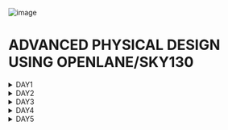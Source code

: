 ![image](https://github.com/VardhanSuroshi/pes_asic_class/assets/132068498/33403244-c9dd-4aef-a022-da52e2eef51c)
# ADVANCED PHYSICAL DESIGN USING OPENLANE/SKY130
<details>
<summary>DAY1</summary>
  
## Inception of open-source EDA, OpenLANE and Sky130 PDK
* How to talk to computers?? 

An Arduino board is a popular open-source electronics platform that consists of a microcontroller and, a development environment. It is a small computer chip that processes instructions and controls the behavior of your electronic project.
Arduino boards work by providing a platform for you to write and upload code that controls the behavior of the microcontroller on the board.

![image1](https://github.com/Spoorthi102003/pes_pd/assets/143829280/82a03804-6217-4eda-82a7-367467fefcc9)

The board is in the form of a block diagram.

![266850462-9a3fb263-e0bd-4a43-96c4-6cf5bfe105e8](https://github.com/Spoorthi102003/pes_pd/assets/143829280/7a2d7b6d-00b0-49b4-aef1-2608f7afb88a)

The IC looks like this

![266850906-4eb85a39-26e1-4977-b477-e1954dbf552a](https://github.com/Spoorthi102003/pes_pd/assets/143829280/a83ed91b-c8d0-4a33-b21b-ac699cc131f8)

The main chip is located at the center of the package and is connected to the pins by wire bounds. These wire bounds transfer all the incoming signals to the chip.
![image](https://github.com/Spoorthi102003/pes_pd/assets/143829280/bcaa7ffb-1944-47e9-9eb5-eccaddf9c730)

PADs in a chip are like the metal points on the bottom of the chip that are used to connect the chip to a circuit through which a signal can be sent into the chip. The core of a chip is the central part that processes the information. It's a place where all our Digital logic sits like the AND gate, OR gate, MUXs, etc. A die is a tiny, flat piece of silicon that contains the actual electronic circuits and defines the size of the chip. The Die is manufactured on a Silicon wafer.This the Die that gets manufactured on the "Silicon Wafer".
The typical Core of a CHIP consists of an SoC(we will be working with RISC-V SoC),SRAM,ADCs,DACs,PLL,SPI and couple of components shown below:
![image](https://github.com/Spoorthi102003/pes_pd/assets/143829280/1caca3ac-e58f-438f-b571-698ee104fa01)

# Introduction to RISC-V
# ISA (Instruction Set Archhitecture)
  ISA defines the interface between a computer's hardware and its software, specifically how the processor and its components interact with the software instructions that drive the execution of tasks.
 It encompasses a set of instructions, addressing modes, data types, registers, memory organization, and the mechanisms for executing and managing instructions.

- **RISC-V (Reduced Instruction Set Computing - Five)**.
  - It is an open-source Instruction Set Architecture (ISA) that has gained significant attention and adoption in the world of computer architecture and semiconductor design.
  - RISC architectures simplify the instruction set by focusing on a smaller set of instructions, each of which can be executed in a single clock cycle. This approach usually leads to faster execution of individual instructions. 

<img width="536" alt="image" src="https://github.com/Veda1809/pes_asic_class/assets/142098395/4eabe0b7-4581-419b-88e7-84c7ac1dac8e">

## From Apps to Hardware
1. **Apps:** Application software, often referred to simply as "applications" or "apps," is a type of computer software that is designed to perform specific tasks or functions for end-users.
2. **System software:** System software refers to a category of computer software that acts as an intermediary between the hardware components of a computer system and the user-facing application software. It provides essential services, manages hardware resources, and enables the execution of application programs. System software plays a critical role in maintaining the overall functionality, security, and performance of a computer system.'
3. **Operating System:** The operating system is a fundamental piece of software that manages hardware resources and provides various services for both users and application programs. It controls tasks such as memory management, process scheduling, file system management, and user interface interaction. Examples of operating systems include Microsoft Windows, macOS, Linux, and Android.

4. **Compiler:** A compiler is a type of software tool that translates high-level programming code written by developers into assembly-level language.

5. **Assembler:** An assembler is a software tool that translates assembly language code into machine code or binary code that can be directly executed by a computer's processor.

6. **RTL:** RTL serves as an abstraction level in the design process that represents the behavior of a digital circuit in terms of registers and the operations that transfer data between them.

 7. **Hardware:** Hardware refers to the physical components of a computer system or any electronic device. It encompasses all the tangible parts that make up a computing or electronic device and enable it to perform various tasks.

## Detail Description of Course Content
**Pseudo Instructions:** Pseudo-instructions are used to simplify programming, improve code readability, and reduce the number of explicit instructions a programmer needs to write. They are especially useful for common programming patterns that involve multiple instructions.
`Ex: li, mv`.

**Base Integer Instructions:** The term "base integer instructions" refers to the fundamental set of instructions that form the foundation for performing basic arithmetic, logical, and data movement operations.
`Ex: add, sub, and, or, xor, sll`.

**Multiply Extension Intructions:** The RISC-V architecture includes a set of multiply and multiply-accumulate (MAC) extension instructions that enhance the instruction set to perform efficient multiplication and multiplication-accumulate operations.
`Ex: mul, mulh, mulhu, mulhsu`.

**Single and Double Precision Floating Point Extension:** The RISC-V architecture includes floating-point extensions that provide support for both single-precision (32-bit) and double-precision (64-bit) floating-point arithmetic operations. These extensions are often referred to as the "F" and "D" extensions, respectively. Floating-point arithmetic is essential for handling real numbers with fractional parts and for performing accurate calculations involving decimal values.

**Application Binary Interface:** ABI stands for "Application Binary Interface." It is a set of rules and conventions that govern how software components interact with each other at the binary level. The ABI defines various aspects of program execution, including how function calls are made, how parameters are passed and returned, how memory is allocated and managed, and more.

**Memory Allocation and Stack Pointer** 
- Memory allocation refers to the process of assigning and managing memory segments for various data structures, variables, and objects used by a program. It involves allocating memory space from the system's memory pool and releasing it when it is no longer needed to prevent memory leaks.
- The stack pointer is a register used by a program to keep track of the current position of the program's execution on the call stack. 

![image](https://github.com/Spoorthi102003/pes_pd/assets/143829280/b5132a62-4171-4c63-8a43-82b858622fad)
RISC-V execution for stop watch application:
![image](https://github.com/Spoorthi102003/pes_pd/assets/143829280/f6cfd7f0-366c-4225-a220-8f1279982649)

# RTL
RTL stands for Register-Transfer Level. It's a level of abstraction used in digital circuit design and describes how data moves between registers and how operations are performed on that data.In RTL design, the behavior of the digital system is defined by describing how data is transferred between registers and how operations are performed on that data. This is typically done using a hardware description language (HDL) like Verilog or VHDL.

![image](https://github.com/Spoorthi102003/pes_pd/assets/143829280/73d6b827-e227-42d4-beec-4e4ed7c6527b)


# SOC and Openlane
![image](https://github.com/Spoorthi102003/pes_pd/assets/143829280/f3dad6fe-e1af-4dd5-a4c2-b9e9e0f577ba)

* PDK
PDK (Process Design Kit) is a set of files provided by semiconductor manufacturers to help designers use their fabrication process to create integrated circuits (ICs). It contains a comprehensive set of information, models, and files that enable designers to develop and verify their designs using the specific process technology offered by the manufacturer.
Device Models: These are mathematical representations of transistors, diodes, resistors, capacitors, and other electronic components that are used in integrated circuits. Device models describe the behavior of these components under different operating conditions.

**Process Design Rules (PDRs)**: PDRs are a set of guidelines and constraints that dictate how certain components should be designed to ensure compatibility with the manufacturing process. They specify minimum feature sizes, spacing rules, and other design constraints.

**Simulation and Modeling Tools**: PDKs often include software tools for simulating and modeling the behavior of integrated circuits. These tools allow designers to predict how a circuit will perform before it is manufactured.

**Layout and Mask Design Tools**: These tools are used to create the physical layout of the integrated circuit, including the placement of components and the routing of interconnects. They ensure that the design adheres to the PDRs.

**Calibration Data**: PDKs may include data and calibration files that are used to fine-tune the simulation models to match the actual behavior of the manufacturing process. This helps ensure that the designs are accurate and manufacturable.

**Libraries of Standard Cells**: Standard cells are pre-designed and pre-characterized functional blocks, such as logic gates and flip-flops, that can be used as building blocks for designing custom integrated circuits. PDKs often include libraries of these standard cells.

**Technology Files**: These files contain information about the manufacturing process itself, including details about the materials, layer structures, and fabrication steps used in the semiconductor manufacturing process.

**Design Rule Checker (DRC) and Layout Versus Schematic (LVS) Tools**: These tools are used to check the design against the PDRs to ensure that it meets the manufacturing constraints and is free of errors.

**Documentation**: PDKs typically include extensive documentation that explains how to use the tools, libraries, and data effectively. This documentation is crucial for designers to understand and work with the PDK.

**Design Examples and Testbenches**: PDKs may include sample designs and testbenches to help designers get started and test their designs against known benchmarks.

**Support and Training**: Some PDK providers offer support and training to assist designers in using the PDK effectively.

# The RTL2GDS flow:
![image](https://github.com/Spoorthi102003/pes_pd/assets/143829280/85be2520-c6c4-41c5-8d87-eac3b1c3a314)

![Screenshot 2023-09-16 204356](https://github.com/Spoorthi102003/pes_pd/assets/143829280/697c0153-9bef-4d39-b1a2-d2e7d8091849)

* **Synthesis**: is the process of converting the RTL description of a digital design into a gate-level netlist. This netlist consists of logical elements (gates) and their interconnections.
* **Floor planning**: Floor/Power Planning: In this phase, the chip's overall floor plan is defined. It determines the approximate locations of key components, such as blocks and macros, and how power is distributed across the chip.

  Macro Floor Planning - We define the macro dimensions, pin locations, and rows are defined.

  Chip Floor Planning - Partition the chip die between different system building blocks and place the I/O pads.
* **Power planning**: In power planning the power Network is constructed, typically its chip is powered by multiple VDD and Ground Pins.
* **Placement**: Placement involves assigning specific locations on the chip for each gate and macro from the synthesized netlist. The goal is to optimize for various objectives, including minimizing wire length, meeting timing constraints, and managing thermal considerations.
* **Clock Tree Synthesis**: Clock tree synthesis (CTS) is a crucial step in ensuring that the clock signals reach all parts of the chip with minimal skew and jitter. It involves the generation of a hierarchical tree structure to distribute the clock signals uniformly and meet timing requirements.
* **Routing**: After placement and CTS, routing is performed to create the physical wires (metal traces) that connect all the components on the chip. This process adheres to design rules and timing constraints.
* **Signoff**: The Signoff stage encompasses a series of verification and validation steps
# Getting familiar with open-source EDA tools
**Design preparation steps**
Type the following command to open the Openlane EDA tool

`cd Desktop/work/tools/`
`cd openlane_working_dir/`
`cd openlane`
`docker`

Now the shell opens. In the shell type `./flow.tcl -interactive`

To import all packages type `package require openlane 0.9`

![Screenshot 2023-09-17 213922](https://github.com/Spoorthi102003/pes_pd/assets/143829280/a9aa9cfa-d74d-41bb-babd-3335ba2e37a0)
* After preparing the design, we can see that a new 'runs' folder is created.
* To synthesize the design we type `run_synthesis`
* After the synthesis we calculate the flop ratio as: no. of flops/number of cells
* Here we have done it for dfxtp_2 (2:1 dmux)
* Also under the runs folder we can check out the netlist file generated after synthesis.

![Screenshot 2023-09-18 104950](https://github.com/Spoorthi102003/pes_pd/assets/143829280/e8b1fc0a-cd4a-46f5-8048-3a1ef0ea80b6)

![Screenshot 2023-09-17 225232](https://github.com/Spoorthi102003/pes_pd/assets/143829280/a96a1184-5347-4793-b79e-9e98beef5876)

![Screenshot 2023-09-17 230314](https://github.com/Spoorthi102003/pes_pd/assets/143829280/62f44d5c-a2a8-4a41-a063-860600e14698)
</details>

<details>
<summary>DAY2</summary>
  
# Chip Floor planning considerations

**Utilization Factor and Aspect Ratio**
Define Width and height of core and die: The die refers to the entire semiconductor chip, including the core, I/O pads, and any additional features.The core refers to the central area of the chip where most of the active circuitry resides. It includes components like the CPU, GPU, memory, and other logic.

**Utilization factor**=Area occupied by netlist/Area of the core

**Aspect ratio**=Height/width
* **Pre-placed cells**: Preplaced cells are a group of fixed-location standard cells that are manually placed by the chip designer in specific locations on the silicon die during the chip floor planning process. Unlike regular standard cells, which are placed automatically by Electronic Design Automation (EDA) tools, preplaced cells are positioned by the designer before automated placement and routing.
  
![image](https://github.com/Spoorthi102003/pes_pd/assets/143829280/2821dbea-1e2b-408b-9abf-5a0e2b65e126)

* **Decoupling capacitors**: A decoupling capacitor, often referred to simply as a "decap," is an essential electronic component used in electronic circuits, particularly on printed circuit boards (PCBs) and integrated circuits (ICs). Its primary purpose is to stabilize and filter the power supply voltage to ensure that sensitive components receive a stable and noise-free supply of power. Here are the key aspects of decoupling capacitors:

* **Pin Placement**:Pin placement is an essential part of floorplanning to minimize buffering and improve power consumption and timing delays we use the HDL netlist to determine where a specific pin should be placed in the circuit. We join the common pins and try to keep the connections as efficient as possible. In the pin placement step, we use the HDL netlist to determine where a specific pin should be placed in the circuit. We join the common pins and try to keep the connections as efficient as possible. Pins are placed in the Die area.
# Steps to run floorplan
Give the command `run_floorplan` after run_synthesis

![Screenshot 2023-09-18 105210](https://github.com/Spoorthi102003/pes_pd/assets/143829280/1ffd0935-dadf-4ddb-841f-7e29cbdfa2a6)

To open the Floorplan we go to the following directory:
`vsduser@vsdsquadron:~/Desktop/work/tools/openlane_working_dir/openlane/designs/picorv32a/runs/11-09_15-36/results/floorplan`

Then type the following command:
`magic -T /home/vsduser/Desktop/work/tools/openlane_working_dir/pdks/sky130A/libs.tech/magic/sky130A.tech lef read ../../tmp/merged.lef def read picorv32a.floorplan.def &`

The layout looks like this:
![Screenshot 2023-09-18 004841](https://github.com/Spoorthi102003/pes_pd/assets/143829280/6242cf1b-14e4-4691-9852-b40cd2c2de12)

The zoomed-in view:
![Screenshot 2023-09-18 004906](https://github.com/Spoorthi102003/pes_pd/assets/143829280/5210b11c-409c-4bdc-ad97-8b359c0fa987)

**Library Binding and Placement**
Netlist Binding and Initial Place Design: The Library consists of cells, sizes of cells, various flavors and shapes of the cells, Timing, Power, and delay information. Now, we have the floorplan, netlist, and representation of components of netlist in the library. Place all the components such that the timing is not disturbed and distribute them properly.
![image](https://github.com/Spoorthi102003/pes_pd/assets/143829280/9f0e948c-d8c4-4931-bdfa-c74813443e20)

# Placement
* After run_floorplan, give the command `run_placement`
![Screenshot 2023-09-18 105413](https://github.com/Spoorthi102003/pes_pd/assets/143829280/68bd746d-fc98-4095-9b5f-adb54eddb58e)

* To view the placement type the command `magic -T /home/vsduser/Desktop/work/tools/openlane_working_dir/pdks/sky130A/libs.tech/magic/sky130A.tech lef read ../../tmp/merged.lef def read picorv32a.placement.def`
![Screenshot 2023-09-18 011459](https://github.com/Spoorthi102003/pes_pd/assets/143829280/24dbfecf-c9de-4889-8074-2c7c9539a9f1)

* After we zoom in we can see the placement of the standard cells in the standard cell rows.
![Screenshot 2023-09-18 011513](https://github.com/Spoorthi102003/pes_pd/assets/143829280/c8bf3138-63db-4dd1-8023-00c3ee6244f8)

# Cell Design and Characterization Flow

**Cell Design Flow**
* Inputs - PDKs (Process design kits), DRC & LVS rules, SPICE models, library & user-defined specs.
* Design Steps - The design steps of cell design involve Circuit Design, Layout Design, and Characterization. The software GUNA is used for characterization. The characterization can be classified as Timing characterization, Power characterization, and Noise characterization.
* Outputs - Outputs of the Design are CDL (Circuit Description Language), GDSII, LEF, extracted Spice netlist (.cir), timing, noise, and power.libs, function.

**Characterization**: timing, noise power.libs functions read in the models and tech files and generate extracted spice Netlist. Read the subcircuits and attach power sources. Apply stimulus to characterization setup, provide necessary output capacitance loads, and provide necessary simulation commands.

**This is for an inverter**
* Read the model files.
* Read the extracted SPICE netlist.
* Recognize the behavior of the buffer.
* Attaching the necessary power sources
* Apply the stimulus, which is the input signal to the circuit.
* Read the sub-circuit of the inverter.
* Provide necessary output capacitances.
* Provide the necessary simulation commands
  
# General Timing characterization parameters
**Timing threshold**:
* slew_low_rise_thr - 20% from bottom power supply when the signal is rising
* slew_high_rise_thr - 20% from top power supply when the signal is rising
* slew_low_fall_thr - 20% from bottom power supply when the signal is falling
* slew_high_fall_thr - 20% from top power supply when the signal is falling
* in_rise_thr - 50% point on the rising edge of input
* in_fall_thr - 50% point on the falling edge of input
* out_rise_thr - 50% point on the rising edge of ouput
* out_fall_thr - 50% point on the falling edge of ouput
  
These are the main parameters that we use to calculate factors such as propogation delay and transition time

**propogation delay**= time(out_thr) - time(in_thr)
**Transition time**= time(slew_high_rise_thr) - time(slew_low_rise_thr)
</details>

<details>
<summary>DAY3</summary>

# Inception of Layout and CMOS Fabrication Process
* Substrate Selection: In the initial phase, the appropriate semiconductor substrate is chosen.
Create an active region for transistors: to isolate the active regions for transistors SiO2 and Si3N2 deposited. Pockets were created using photoresist and lithography.
* N-well & P-well formation: P-well formation involves photolithography and ion implantation of p-type Boron material into the p-substrate. N-well is formed similarly with n-type Phosphorus material. Drive in diffusion by placing it in a high-temperature furnace.
Gate Formation.A polysilicon layer is deposited and photolithography techniques are applied to create NMOS and PMOS gates
* Lightly Doped Drain (LDD) formation: LDD is done to avoid the hot electron effect and short channel effect.
* Source & Drain Formation: Thin oxide layers are added to avoid channel effects during ion implantation.N+ and P+ implants are performed using Arsenic implantation and high-temperature annealing.
* Local Interconnect Formation: Thin screen oxide is removed through etching in HF solution. Titanium deposition through sputtering is initiated. Heat treatment results in chemical reactions, producing low-resistant titanium silicon dioxide for interconnect contacts and titanium nitride for top-level connections, enabling local communication.
* Higher Level Metal Formation: To achieve suitable metal interconnects, non-planar surface topography is addressed. Chemical Mechanical Polishing (CMP) is utilized by doping silicon oxide with Boron or Phosphorus to achieve surface planarization. TiN and blanket Tungsten layers are deposited and subjected to CMP. An aluminum (Al) layer is added and subjected to photolithography and CMP
* Dielectric Layer Addition: Finally, a dielectric layer, typically Si3N4, is applied to safeguard the chip.

![Screenshot 2023-09-18 113336](https://github.com/Spoorthi102003/pes_pd/assets/143829280/fd86cf56-7141-4c17-be50-b809f71e76b8)

# LAB
Clone the following github repo using the command
`git clone https://github.com/nickson-jose/vsdstdcelldesign.git`

Now we need to copy the 'sky130A.tech' file into the directory we just cloned
`cp sky130A.tech /home/vsduser/Desktop/work/tools/openlane_working_dir/openlane/vsdstdcelldesign`

![Screenshot 2023-09-18 112129](https://github.com/Spoorthi102003/pes_pd/assets/143829280/5ed58903-816f-48db-b31b-49b935ba6bea)

Then type the following command:
` magic -T sky130A.tech sky130_inv.mag &`
![Screenshot 2023-09-18 113116](https://github.com/Spoorthi102003/pes_pd/assets/143829280/80170082-ba02-4acc-9e4b-b35823932dfd)

We can get to know the details of the inverter by hovering the mouse cursor over it and pressing 's' on the keyboard. Then we can type what in the tkcon.

Pressing 's' three times will show what parts are connected to the selected part.

![Screenshot 2023-09-18 151332](https://github.com/Spoorthi102003/pes_pd/assets/143829280/aba69f2c-8a2d-482f-81e1-038cbffd6a4e)

**Steps to Create Standard Cell Layout and Extract Spice Netlist**

We can view the DRC error:

![Screenshot 2023-09-18 151842](https://github.com/Spoorthi102003/pes_pd/assets/143829280/9be1fcfa-d24f-477f-9481-db8cc22d3e2b)

To extract Spice Netlist we perform the following steps in the tkcon window:
* `pwd`
* `extract all`
* `ext2spice cthresh 0 rthresh 0`
* `ext2spice`

![Screenshot 2023-09-18 152243](https://github.com/Spoorthi102003/pes_pd/assets/143829280/2bd7f09f-0741-45f0-bda3-667149c8a700)

Now the files sky130_inv.ext and sky130_inv.spice are in 'vsdstdcelldesign' directory

# Sky130 PDKS and Steps to Download Magic Tool
* Type the following commands:
` wget http://opencircuitdesign.com/open_pdks/archive/drc_tests.tgz`
* Move the file to desktop using the following command:
`mv drc_tests.tgz Desktop/`
* Go to the Desktop directory and extract the file by `tar xfz drc_tests.tgz`
* To open the software type `magic -d XR` in the drc_tests directory

![Screenshot 2023-09-18 182314](https://github.com/Spoorthi102003/pes_pd/assets/143829280/382b856e-8515-4ce9-92ea-bdf144112935)

* Open the met3.mag file 
* If we select an area and type `drc why` in the tkcon window, it will show us the DRC error.
![Screenshot 2023-09-18 182443](https://github.com/Spoorthi102003/pes_pd/assets/143829280/768c511d-bc7a-4a94-9375-b98a3e489ee3)

* To add contact cuts to metal3, first select an area using left and right click. Then hovering over the m3contact we click middle mouse button.
* Type the command `cif see VIA2 ` in the tckon window

![Screenshot 2023-09-18 183215](https://github.com/Spoorthi102003/pes_pd/assets/143829280/45f916ab-d363-42ff-9fd9-fd25a0715884)

# Fixing DRC errors
* There is an error in poly.mag file
* In the tckon window type  `load poly`
* In the drc_tests directory open sky130A.tech file by typing the command `gedit sky130A.tech`
* Fix the following errors
![Screenshot 2023-09-18 185638](https://github.com/Spoorthi102003/pes_pd/assets/143829280/3b66a69c-3719-4f9e-a0e4-da38f2720fdf)

![Screenshot 2023-09-18 185706](https://github.com/Spoorthi102003/pes_pd/assets/143829280/c5b4f7ac-89d4-4633-a0c4-dd5358407eb8)

![image](https://github.com/Spoorthi102003/pes_pd/assets/143829280/56587be9-39c5-46ec-8d49-4eac7e0bfc87)

* Again in the tckon window type `load tech sky130A.tech` and `drc check`
* We can see that the drc error has been corrected

![Screenshot 2023-09-18 191934](https://github.com/Spoorthi102003/pes_pd/assets/143829280/84b171d5-4d3a-4020-9861-643891f9c411)

**DRC error as geometrical construct**
* Open nwell.mag file

![Screenshot 2023-09-18 204136](https://github.com/Spoorthi102003/pes_pd/assets/143829280/5f3fe5df-f0be-4b35-9fab-3d8afae5ba7d)

* Type the following command
* `cif ostyle drc`
* `cif see dnwell_shrink`
* `cif see nwell_missing`

* To find incorrect or missing rules and fix them
* Open sky130A.tech file on gedit as `gedit sky130A.tech`
* Make the following changes:
![Screenshot 2023-09-18 203456](https://github.com/Spoorthi102003/pes_pd/assets/143829280/508b3fce-66f9-4d77-a4a0-f8973bff1205)

![Screenshot 2023-09-18 203427](https://github.com/Spoorthi102003/pes_pd/assets/143829280/fb8bebe1-f587-4ded-945b-2c90743c863e)

* In the tckon window type

`tech load sky130A.tech`
`drc check`
`drc style drc(full)`
`drc check`
* As we can see the error still persists

![Screenshot 2023-09-18 202246](https://github.com/Spoorthi102003/pes_pd/assets/143829280/abf85918-733c-430a-8489-d88340c0ac00)

We can fix it by doing this:

![Screenshot 2023-09-18 204404](https://github.com/Spoorthi102003/pes_pd/assets/143829280/b9584a3c-01c7-4c57-9353-f4718dca8aec)

</details>

<details>
<summary>DAY4</summary>
  
# Timing Modelling using Delay Tables
Place and routing (PnR) is performed using an abstract view of the GDS files generated by Magic. The PnR tool will use the abstract view information, formally defined as LEF information, to perform interconnect routing. From PnR POV, We have to follow certain guidelines to get standard cell set.

Input and output ports must lie on the intersection of vertical and horizontal tracks Width of the standard cell should be odd multiples of the track pitch and height should be odd multiple of vertical track pitch

# To convert grid info to track info
Go to the following directory:
`Desktop/work/tools/openlane_working_dir/pdks/sky130A/libs.tech/openlane/sky130fd_sc_hd`
We open the track.info file by giving the command `less tracks.info`
![Screenshot 2023-09-18 212445](https://github.com/Spoorthi102003/pes_pd/assets/143829280/6e05e8d8-8ea8-4251-80a9-24661a089f33)
The 'tracks.info' file is used during the routing stage.Routes are the metal traces.Since the PNR is an automated flow, we need to specify where we want the routes to go.
![Screenshot 2023-09-18 212653](https://github.com/Spoorthi102003/pes_pd/assets/143829280/a1f04f75-f85c-4d3c-b939-5f354670ba7a)
* Type the command  `grid 0.46um 0.34um 0.23um 0.17um` in the tckon window
* Then save the file as `save sky130_vsdinv.mag`

![Screenshot 2023-09-18 214949](https://github.com/Spoorthi102003/pes_pd/assets/143829280/37a89e54-6f88-4479-8b3c-7ae9199332fa)

* The following is the result.

![Screenshot 2023-09-18 212910](https://github.com/Spoorthi102003/pes_pd/assets/143829280/926aaae5-f751-4469-bcd2-e9f90f84afa9)

* This shows that the routing of 'li1' layer can happen only along this grid.Having the ports at the intersection of horizontal and vertical tracks ensure that the route can reach that port from the 'y' as well as 'x' direction.

![Screenshot 2023-09-18 212910](https://github.com/Spoorthi102003/pes_pd/assets/143829280/b09f049c-d78e-43f6-b6e9-6b74dfbf657b)

The next requirement is that the width of the cell should be the odd multiple of xpitch which is '0.46' as seen in the 'tracks.info' file. As we can see it encloses two full boxes and two halves of one box, totally making three boxes as indicated by the white rectangle.

**Convert Magic Layout to Standard Cell LEF**
* To make our own mag file give the command `lef write`

![Screenshot 2023-09-18 215424](https://github.com/Spoorthi102003/pes_pd/assets/143829280/96c6904a-682d-4797-8dba-6c87620231ed)

* Type `less sky130_vsdinv.lef`.

![Screenshot 2023-09-18 215456](https://github.com/Spoorthi102003/pes_pd/assets/143829280/b1d90e95-aaed-4eae-a6e9-7f4b63be806f)

**Steps to Include New Cell in Synthesis**
* We copy the .mag file that we created to the 'src' folder of picorv32a folder.

  * Next we have to go to this directory
`cd ~/Desktop/work/tools/openlane_working_dir/openlane/designs/picorv32a`
and type `gedit config.tcl`
and make the following changes

![Screenshot 2023-09-18 181122](https://github.com/Spoorthi102003/pes_pd/assets/143829280/2c444007-fc10-4f23-a5f0-33160f8f3d17)

Next open Openlane on interactive mode:

* In this directory type `cd ~/Desktop/work/tools/openlane_working_dir/openlane`
* `docker`
* `./flow.tcl -interactive`
* `package require openlane 0.9`
* `prep -design picorv32a -tag 16-09_17-39 -overwrite`
* `set lefs [glob $::env(DESIGN_DIR)/src/*.lef]`
* `add_lefs -src $lefs`
* `run_synthesis`
![Screenshot 2023-09-19 092005](https://github.com/Spoorthi102003/pes_pd/assets/143829280/989a1221-ee28-494b-9682-bada8d1811b6)

* We see that it is being violated 
* To fix this,

![Screenshot 2023-09-19 092144](https://github.com/Spoorthi102003/pes_pd/assets/143829280/2f718614-5d3d-4a47-8587-0a6434e7e987)

* `init_floorplan`
* `run_placement`
* Then go to the following directory `cd ~/Desktop/work/tools/openlane_working_dir/openlane/designs/picorv32a/runs/16-09_17-39/results/placement`
And type `magic -T /home/vsduser/Desktop/work/tools/openlane_working_dir/pdks/sky130A/libs.tech/magic/sky130A.tech lef read ../../tmp/merged.lef def read picorv32a.placement.def &`
![Screenshot 2023-09-19 092820](https://github.com/Spoorthi102003/pes_pd/assets/143829280/b4c51fe0-b038-4613-836b-28870ab161fb)
![Screenshot 2023-09-19 092849](https://github.com/Spoorthi102003/pes_pd/assets/143829280/43fc67e6-f6c8-4ddd-baca-ce0e4422c404)
![Screenshot 2023-09-19 095009](https://github.com/Spoorthi102003/pes_pd/assets/143829280/0ed9541a-4e2a-4f4e-9b6f-73f70cd22395)

# Timing Analysis with Ideal Clocks using OpenSTA
**Configure OpenSTA for Post-Synth Timing Analysis**
* In openlane directory create a file called `pre_sta.conf'
* Then create `my_base.sdc` in the picorv32a/src directory
![Screenshot 2023-09-21 161718](https://github.com/Spoorthi102003/pes_pd/assets/143829280/4b63f074-c570-43b3-b415-52c560b82123)

![Screenshot 2023-09-21 161800](https://github.com/Spoorthi102003/pes_pd/assets/143829280/c341c723-bdb1-4f08-8878-2585668457fc)
When we run `sta pre_sta.conf` we see slack violation.
![Screenshot 2023-09-21 162258](https://github.com/Spoorthi102003/pes_pd/assets/143829280/9c6a232b-781c-43b6-9ac4-964f52256231)

To reduce slack violation we set the (SYNTH_MAX_FANOUT) = 4
![Screenshot 2023-09-21 163002](https://github.com/Spoorthi102003/pes_pd/assets/143829280/65812ee9-766d-4a28-b2a2-6a2c61955206)

# Timing analysis with real clocks using openSTA
* In the openlane directory type the folowing commands:
* `docker`
* `./flow.tcl -interactive`
* `package require openlane 0.9`
* `prep -design picorv32a -tag 16-09_17-39 -overwrite`
* `set lefs [glob $::env(DESIGN_DIR)/src/*.lef]`
* `add_lefs -src $lefs`
* `run_synthesis`
* `init_floorplan`
* `run_placement`
* `run_cts`
![Screenshot 2023-09-21 164917](https://github.com/Spoorthi102003/pes_pd/assets/143829280/68931150-666b-46c1-b146-9e580f600a7e)
![Screenshot 2023-09-21 165145](https://github.com/Spoorthi102003/pes_pd/assets/143829280/e0fb0dfc-cd6e-4c6e-b45c-f450770b0f87)
* `openroad`
![Screenshot 2023-09-21 165315](https://github.com/Spoorthi102003/pes_pd/assets/143829280/9ad6db3d-305d-4fb6-8da3-90f2eafb1ac9)

* `read_lef /openLANE_flow/designs/picorv32a/runs/18-09_06-26/tmp/merged.lef`
* `read_def /openLANE_flow/designs/picorv32a/runs/18-09_06-26/results/cts/picorv32a.cts.def`
* `write_db pico_cts.db`
* `read_db pico_cts.db`
* `read_verilog /openLANE_flow/designs/picorv32a/runs/18-09_06-26/results/synthesis/picorv32a.synthesis_cts.v`
* `read_liberty -max $::env(LIB_SLOWEST)`
* `read_liberty -max $::env(LIB_FASTEST)`
* `set_propagated_clock [all_clocks]`
* `report_checks -path_delay min_max -format full_clock_expanded -digits 4`
![Screenshot 2023-09-21 165644](https://github.com/Spoorthi102003/pes_pd/assets/143829280/0e394f0e-230d-44c5-8ab9-dee7553542d7)
![Screenshot 2023-09-21 165758](https://github.com/Spoorthi102003/pes_pd/assets/143829280/0e57aba4-b50e-481e-8f38-bdd4b0b7150f)

* Lab steps to Observe Setup and Hold Timing is:
`report_clock_skew -hold` and `report_clock_skew -setup`
</details>

<details>
<summary>DAY5</summary>

#  Final steps for RTL2GDS using tritonRoute and openSTA
**Introduction to Maze routing**:
 Maze routing is a method used in electronic design automation (EDA) and integrated circuit (IC) design to determine efficient paths for interconnecting various components, such as logic gates, on a chip's layout. The goal is to find a path through a maze-like grid of obstacles while optimizing for factors like wire length, signal delay, and area utilization.

- Lee's algorithm, also known as Lee's breadth-first search (BFS) algorithm, is a graph traversal and pathfinding algorithm that is commonly used in maze routing, maze solving, and other grid-based problems. Named after its creator, C. Y. Lee, the algorithm is particularly useful for finding the shortest path between two points in a grid while exploring the grid layer by layer.

**DRC**

* Lambda rules are process-specific design rules used in semiconductor manufacturing to ensure that integrated circuit (IC) layouts adhere to the capabilities and constraints of a particular semiconductor process. These rules are expressed in terms of lambda (λ), a normalized unit of measurement relative to the process technology. Lambda rules can vary between semiconductor foundries and process nodes, but they typically cover various aspects of IC design. Here's a list of common lambda rules and design considerations:

* Minimum Feature Size: Specifies the minimum allowed width and spacing for features such as transistors, metal tracks, and vias, often expressed as multiples of λ.
* Aspect Ratio: Defines the acceptable aspect ratio (width-to-height ratio) for rectangular structures, ensuring manufacturability.
* Metal Layer Constraints: Specifies minimum metal track widths, metal-to-metal spacings, and via sizes on metal layers.
* Poly Pitch: Defines the minimum pitch (spacing between features) for the poly-silicon (poly) layer, which affects the size of transistors and gates.
* Active Area Constraints: Specifies minimum active area dimensions, ensuring that transistors meet process requirements.
* Well and Substrate Taps: Covers the placement and size of well and substrate taps for connecting to power and ground planes.
* Gate Length: Specifies the minimum gate length for transistors, affecting their performance characteristics.
* Contact and Via Rules: Defines the minimum size and spacing of contacts and vias used to connect different layers in the IC.
* Local Interconnects: Provides rules for local interconnects, which are used for routing within a cell or macro.
* Minimum Metal to Active Spacing: Sets the minimum separation between metal tracks and active areas.
* Minimum Metal to Contact Spacing: Specifies the minimum distance between metal tracks and contacts.

**Power Distribution Network and routing**
* After generating our clock tree network and verifying post routing STA checks we are ready to generate the power distribution network gen_pdn in OpenLANE:
* `cd ~/Desktop/work/tools/openlane_working_dir/openlane`
* `docker`
* `./flow.tcl -interactive`
* `package require openlane 0.9`
* `prep -design picorv32a -tag 16-09_19-58`
* `echo $::env(CURRENT_DEF)`
* `gen_pdn`
* `run_routing`

![Screenshot 2023-09-21 171250](https://github.com/Spoorthi102003/pes_pd/assets/143829280/a8d9d3a8-b649-41a6-8a95-542c86c896b1)
![Screenshot 2023-09-21 170850](https://github.com/Spoorthi102003/pes_pd/assets/143829280/4f774ecd-1ee4-4488-9152-3bb0b6e2040f)

![Screenshot 2023-09-21 170932](https://github.com/Spoorthi102003/pes_pd/assets/143829280/fb478b2f-05a6-4003-95d5-9361c826d8eb)

* To extract the parasites.
`cd ~/Desktop/work/tools/SPEF_Extractor/`
* We are using SPEF Extrctor : SPEF Extractor is a software tool used to automatically generate Standard Parasitic Exchange Format (SPEF) files. These files represent parasitic electrical characteristics in integrated circuits, aiding accurate simulation and timing analysis during the design process.
`python3 /home/vsduser/Desktop/work/tools/openlane_working_dir/openlane/designs/picorv32a/runs/16-09_17-39/tmp/merged.lef /home/vsduser/Desktop/work/tools/openlane_working_dir/openlane/designs/picorv32a/runs/16-09_17-39/results/routing/picorv32a.def`

</details>
